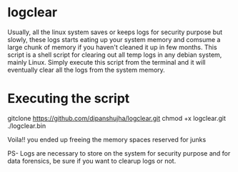 # logclear
Usually, all the linux system saves or keeps logs for security purpose but slowly, these logs starts eating up your system memory and comsume a large chunk of memory if you haven't cleaned it up in few months.
This script is a shell script for clearing out all temp logs in any debian system, mainly Linux.
Simply execute this script from the terminal and it will eventually clear all the logs from the system memory.

# Executing the script
gitclone https://github.com/dipanshujha/logclear.git
chmod +x logclear.git
./logclear.bin

Voila!! you ended up freeing the memory spaces reserved for junks

PS- Logs are necessary to store on the system for security purpose and for data forensics, be sure if you want to clearup logs or not.
